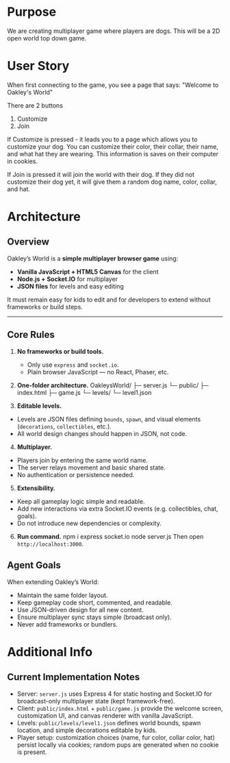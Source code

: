# Purpose
We are creating multiplayer game where players are dogs. This will be a 2D open world top down game.

# User Story
When first connecting to the game, you see a page that says:
"Welcome to Oakley's World"

There are 2 buttons
1) Customize
2) Join

If Customize is pressed - it leads you to a page which allows you to customize your dog. You can customize their color, their collar, their name, and what hat they are wearing. This information is saves on their computer in cookies.

If Join is pressed it will join the world with their dog. If they did not customize their dog yet, it will give them a random dog name, color, collar, and hat.

# Architecture
## Overview
Oakley’s World is a **simple multiplayer browser game** using:
- **Vanilla JavaScript + HTML5 Canvas** for the client
- **Node.js + Socket.IO** for multiplayer
- **JSON files** for levels and easy editing

It must remain easy for kids to edit and for developers to extend without frameworks or build steps.

---

## Core Rules
1. **No frameworks or build tools.**
   - Only use `express` and `socket.io`.
   - Plain browser JavaScript — no React, Phaser, etc.

2. **One-folder architecture.**
OakleysWorld/
├─ server.js
└─ public/
├─ index.html
├─ game.js
└─ levels/
└─ level1.json


3. **Editable levels.**
- Levels are JSON files defining `bounds`, `spawn`, and visual elements (`decorations`, `collectibles`, etc.).
- All world design changes should happen in JSON, not code.

4. **Multiplayer.**
- Players join by entering the same world name.
- The server relays movement and basic shared state.
- No authentication or persistence needed.

5. **Extensibility.**
- Keep all gameplay logic simple and readable.
- Add new interactions via extra Socket.IO events (e.g. collectibles, chat, goals).
- Do not introduce new dependencies or complexity.

6. **Run command.**
npm i express socket.io
node server.js
Then open `http://localhost:3000`.

## Agent Goals
When extending Oakley’s World:
- Maintain the same folder layout.
- Keep gameplay code short, commented, and readable.
- Use JSON-driven design for all new content.
- Ensure multiplayer sync stays simple (broadcast only).
- Never add frameworks or bundlers.

# Additional Info

## Current Implementation Notes
- Server: `server.js` uses Express 4 for static hosting and Socket.IO for broadcast-only multiplayer state (kept framework-free).
- Client: `public/index.html` + `public/game.js` provide the welcome screen, customization UI, and canvas renderer with vanilla JavaScript.
- Levels: `public/levels/level1.json` defines world bounds, spawn location, and simple decorations editable by kids.
- Player setup: customization choices (name, fur color, collar color, hat) persist locally via cookies; random pups are generated when no cookie is present.
